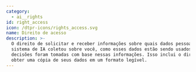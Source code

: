 ```yaml
---
category:
  - ai__rights
id: right_access
icon: /dtpr-icons/rights_access.svg
name: Direito de acesso
description: >-
  O direito de solicitar e receber informações sobre quais dados pessoais um
  sistema de IA coletou sobre você, como esses dados estão sendo usados e quais
  decisões foram tomadas com base nessas informações. Isso inclui o direito de
  obter uma cópia de seus dados em um formato legível.
---
```


